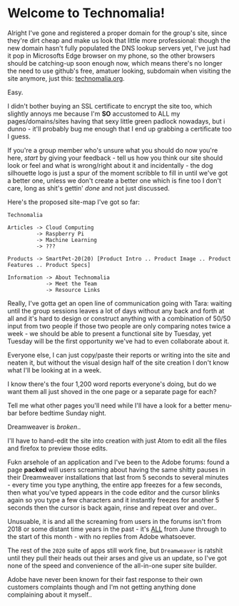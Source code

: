 # Welcome to Technomalia!

Alright I've gone and registered a proper domain for the group's site, since they're dirt cheap and make us look that little more professional: though the new domain hasn't fully populated the DNS lookup servers yet, I've just had it pop in Microsofts Edge browser on my phone, so the other browsers should be catching-up soon enough now, which means there's no longer the need to use github's free, amatuer looking, subdomain when visiting the site anymore, just this: <a href="http://technomalia.org">technomalia.org</a>.

Easy.

I didn't bother buying an SSL certificate to encrypt the site too, which slightly annoys me because I'm <b>SO</b> accustomed to ALL my pages/domains/sites having that sexy little green padlock nowadays, but i dunno - it'll probably bug me enough that I end up grabbing a certificate too I guess.

If you're a group member who's unsure what you should do now you're here, <i>start</i> by giving your feedback - tell us how you think our site should look or feel and what is wrong/right about it and incidentally - the dog silhouette logo is just a spur of the moment scribble to fill in until we've got a better one, unless we don't create a better one which is fine too I don't care, long as shit's gettin' <i>done</i> and not just discussed.

Here's the proposed site-map I've got so far:

```
Technomalia

Articles -> Cloud Computing
         -> Raspberry Pi
         -> Machine Learning
         -> ???

Products -> SmartPet-20(20) [Product Intro .. Product Image .. Product Features .. Product Specs]

Information -> About Technomalia
            -> Meet the Team
            -> Resource Links
```
Really, I've gotta get an open line of communication going with Tara: waiting until the group sessions leaves a lot of days without any back and forth at all and it's hard to design or construct anything with a combination of 50/50 input from two people if those two people are only comparing notes twice a week - we should be able to present a functional site by Tuesday, yet Tuesday will be the first opportunity we've had to even collaborate about it.

Everyone else, I can just copy/paste their reports or writing into the site and neaten it, but without the visual design half of the site creation I don't know what I'll be looking at in a week.

I know there's the four 1,200 word reports everyone's doing, but do we want them all just shoved in the one page or a separate page for each?

Tell me what other pages you'll need while I'll have a look for a better menu-bar before bedtime Sunday night.

Dreamweaver is <i>broken</i>.. 

I'll have to hand-edit the site into creation with just Atom to edit all the files and firefox to preview those edits. 

Fukn arsehole of an application and I've been to the Adobe forums: found a page <b>packed</b> will users screaming about having the same shitty pauses in their Dreamweaver installations that last from 5 seconds to several minutes - every time you type anything, the entire app freezes for a few seconds, then what you've typed appears in the code editor and the cursor blinks again so you type a few characters and it instantly freezes for another 5 seconds then the cursor is back again, rinse and repeat over and over.. 

Unusuable, it is and all the screaming from users in the forums isn't from 2018 or some distant time years in the past - it's <u>ALL</u> from June through to the start of this month - with no replies from Adobe whatsoever.

The rest of the ```2020``` suite of apps still work fine,  but ```Dreamweaver``` is ratshit until they pull their heads out their arses and give us an update, so I've got none of the speed and convenience of the all-in-one super site builder.

Adobe have never been known for their fast response to their own customers complaints though and I'm not getting anything done complaining about it myself..

